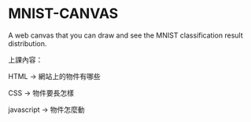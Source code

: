 # MNIST-CANVAS
A web canvas that you can draw and see the MNIST classification result distribution.




上課內容：

  HTML -> 網站上的物件有哪些
  
  CSS -> 物件要長怎樣
  
  javascript -> 物件怎麼動

